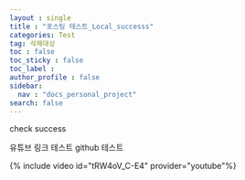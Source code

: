 ```yaml
---
layout : single
title : "포스팅 테스트_Local_successs"
categories: Test
tag: 삭제대상
toc : false
toc_sticky : false
toc_label :
author_profile : false
sidebar:
  nav : "docs_personal_project"
search: false
---
```

check success

유튜브 링크 테스트
github 테스트

{% include video id="tRW4oV_C-E4" provider="youtube"%}
